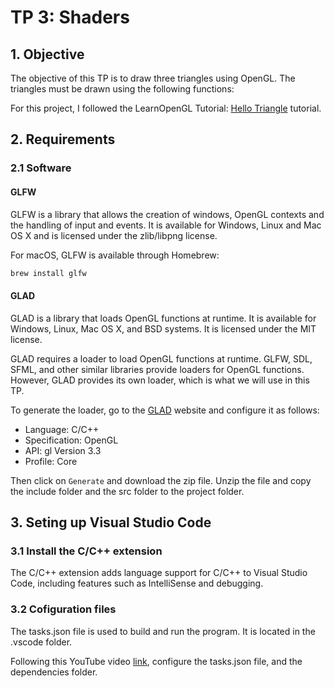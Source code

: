# TP 3: Shaders

## 1. Objective

The objective of this TP is to draw three triangles using OpenGL. The triangles must be drawn using the following functions:

For this project, I followed the LearnOpenGL Tutorial: [Hello Triangle](https://learnopengl.com/Getting-started/Hello-Triangle) tutorial.

## 2. Requirements

### 2.1 Software

#### GLFW

GLFW is a library that allows the creation of windows, OpenGL contexts and the handling of input and events. It is available for Windows, Linux and Mac OS X and is licensed under the zlib/libpng license.

For macOS, GLFW is available through Homebrew:

```bash
brew install glfw
```

#### GLAD

GLAD is a library that loads OpenGL functions at runtime. It is available for Windows, Linux, Mac OS X, and BSD systems. It is licensed under the MIT license.

GLAD requires a loader to load OpenGL functions at runtime. GLFW, SDL, SFML, and other similar libraries provide loaders for OpenGL functions. However, GLAD provides its own loader, which is what we will use in this TP.

To generate the loader, go to the [GLAD](https://glad.dav1d.de/) website and configure it as follows:

- Language: C/C++
- Specification: OpenGL
- API: gl Version 3.3
- Profile: Core

Then click on ``Generate`` and download the zip file. Unzip the file and copy the include folder and the src folder to the project folder.

## 3. Seting up Visual Studio Code

### 3.1 Install the C/C++ extension

The C/C++ extension adds language support for C/C++ to Visual Studio Code, including features such as IntelliSense and debugging.

### 3.2 Cofiguration files

The tasks.json file is used to build and run the program. It is located in the .vscode folder.

Following this YouTube video [link](https://youtu.be/7-dL6a5_B3I?si=H1uGXRxoTELzBd2d), configure the tasks.json file, and the dependencies folder.
